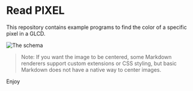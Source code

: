 # Read PIXEL

This repository contains example programs to find the color of a specific pixel in a GLCD.

![The schema](GLCD_Read_Demonstation_mega328p_for_ILI9341_UNO_Shield@16.gif)

> Note: If you want the image to be centered, some Markdown renderers support custom extensions or CSS styling, but basic Markdown does not have a native way to center images.

Enjoy